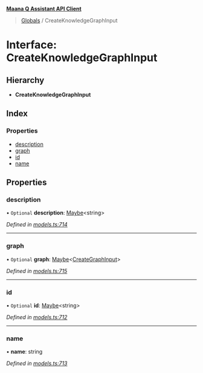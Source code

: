 **[Maana Q Assistant API Client](../README.md)**

> [Globals](../README.md) / CreateKnowledgeGraphInput

# Interface: CreateKnowledgeGraphInput

## Hierarchy

* **CreateKnowledgeGraphInput**

## Index

### Properties

* [description](createknowledgegraphinput.md#description)
* [graph](createknowledgegraphinput.md#graph)
* [id](createknowledgegraphinput.md#id)
* [name](createknowledgegraphinput.md#name)

## Properties

### description

• `Optional` **description**: [Maybe](../README.md#maybe)\<string>

*Defined in [models.ts:714](https://github.com/maana-io/q-assistant-client/blob/develop/src/models.ts#L714)*

___

### graph

• `Optional` **graph**: [Maybe](../README.md#maybe)\<[CreateGraphInput](creategraphinput.md)>

*Defined in [models.ts:715](https://github.com/maana-io/q-assistant-client/blob/develop/src/models.ts#L715)*

___

### id

• `Optional` **id**: [Maybe](../README.md#maybe)\<string>

*Defined in [models.ts:712](https://github.com/maana-io/q-assistant-client/blob/develop/src/models.ts#L712)*

___

### name

•  **name**: string

*Defined in [models.ts:713](https://github.com/maana-io/q-assistant-client/blob/develop/src/models.ts#L713)*
